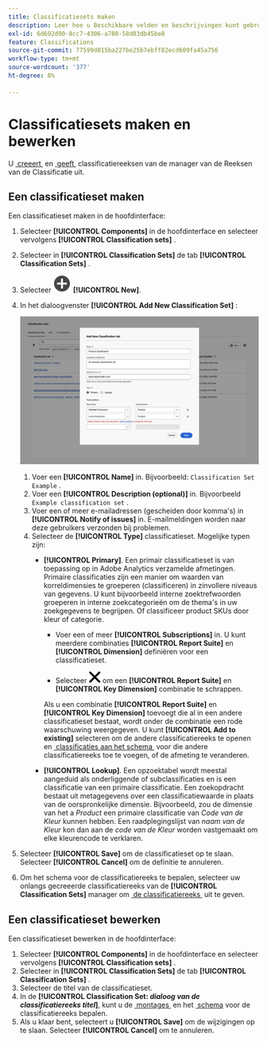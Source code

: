 ```yaml
---
title: Classificatiesets maken
description: Leer hoe u Beschikbare velden en beschrijvingen kunt gebruiken bij het maken van een classificatieset.
exl-id: 6d692d90-8cc7-4306-a780-58d03db45be8
feature: Classifications
source-git-commit: 77599d015ba227be25b7ebff82ecd609fa45a756
workflow-type: tm+mt
source-wordcount: '377'
ht-degree: 0%

---
```


# Classificatiesets maken en bewerken

U [&#x200B; creeert &#x200B;](#create-a-classification-set) en [&#x200B; geeft &#x200B;](#edit-a-classification-set) classificatiereeksen van de manager van de Reeksen van de Classificatie uit.

## Een classificatieset maken

Een classificatieset maken in de hoofdinterface:

1. Selecteer **[!UICONTROL Components]** in de hoofdinterface en selecteer vervolgens **[!UICONTROL Classification sets]** .
1. Selecteer in **[!UICONTROL Classification Sets]** de tab **[!UICONTROL Classification Sets]** .
1. Selecteer ![&#x200B; AddCircle &#x200B;](/help/assets/icons/AddCircle.svg) **[!UICONTROL New]**.
1. In het dialoogvenster **[!UICONTROL Add New Classification Set]** :

   ![&#x200B; de Reeksen van de Classificatie - voeg Nieuwe Reeks van de Classificatie toe &#x200B;](assets/classifications-sets-new.png)

   1. Voer een **[!UICONTROL Name]** in. Bijvoorbeeld: `Classification Set Example` .
   1. Voer een **[!UICONTROL Description (optional)]** in. Bijvoorbeeld `Example classification set` .
   1. Voer een of meer e-mailadressen (gescheiden door komma&#39;s) in **[!UICONTROL Notify of issues]** in. E-mailmeldingen worden naar deze gebruikers verzonden bij problemen.
   1. Selecteer de **[!UICONTROL Type]** classificatieset. Mogelijke typen zijn:
      * **[!UICONTROL Primary]**. Een primair classificatieset is van toepassing op in Adobe Analytics verzamelde afmetingen. Primaire classificaties zijn een manier om waarden van korreldimensies te groeperen (classificeren) in zinvollere niveaus van gegevens. U kunt bijvoorbeeld interne zoektrefwoorden groeperen in interne zoekcategorieën om de thema&#39;s in uw zoekgegevens te begrijpen. Of classificeer product SKUs door kleur of categorie.
         * Voer een of meer **[!UICONTROL Subscriptions]** in.  U kunt meerdere combinaties **[!UICONTROL Report Suite]** en **[!UICONTROL Dimension]** definiëren voor een classificatieset.

         * Selecteer ![&#x200B; CrossSize400 &#x200B;](/help/assets/icons/CrossSize400.svg) om een **[!UICONTROL Report Suite]** en **[!UICONTROL Key Dimension]** combinatie te schrappen.

        Als u een combinatie **[!UICONTROL Report Suite]** en **[!UICONTROL Key Dimension]** toevoegt die al in een andere classificatieset bestaat, wordt onder de combinatie een rode waarschuwing weergegeven. U kunt **[!UICONTROL Add to existing]** selecteren om de andere classificatiereeks te openen en [&#x200B; classificaties aan het schema &#x200B;](schema.md) voor die andere classificatiereeks toe te voegen, of de afmeting te veranderen.
      * **[!UICONTROL Lookup]**. Een opzoektabel wordt meestal aangeduid als onderliggende of subclassificaties en is een classificatie van een primaire classificatie. Een zoekopdracht bestaat uit metagegevens over een classificatiewaarde in plaats van de oorspronkelijke dimensie. Bijvoorbeeld, zou de dimensie van het a *Product* een primaire classificatie van *Code van de Kleur* kunnen hebben. Een raadplegingslijst van *naam van de Kleur* kon dan aan de *code van de Kleur* worden vastgemaakt om elke kleurencode te verklaren.
1. Selecteer **[!UICONTROL Save]** om de classificatieset op te slaan. Selecteer **[!UICONTROL Cancel]** om de definitie te annuleren.
1. Om het schema voor de classificatiereeks te bepalen, selecteer uw onlangs gecreeerde classificatiereeks van de **[!UICONTROL Classification Sets]** manager om [&#x200B; de classificatiereeks &#x200B;](#edit-a-classification-set) uit te geven.


## Een classificatieset bewerken

Een classificatieset bewerken in de hoofdinterface:

1. Selecteer **[!UICONTROL Components]** in de hoofdinterface en selecteer vervolgens **[!UICONTROL Classification sets]** .
1. Selecteer in **[!UICONTROL Classification Sets]** de tab **[!UICONTROL Classification Sets]** .
1. Selecteer de titel van de classificatieset.
1. In de **[!UICONTROL Classification Set: _dialoog van de classificatiereeks titel_]**, kunt u de [&#x200B; montages &#x200B;](settings.md) en het [&#x200B; schema &#x200B;](schema.md) voor de classificatiereeks bepalen.
1. Als u klaar bent, selecteert u **[!UICONTROL Save]** om de wijzigingen op te slaan. Selecteer **[!UICONTROL Cancel]** om te annuleren.


<!--


### Schema

In the Schema tab 





You can use the Classification set manager to create a classification set.

**[!UICONTROL Components]** > **[!UICONTROL Classification sets]** > **[!UICONTROL Sets]** > **[!UICONTROL Add]**

When creating a classification set, the following fields are available.

* **[!UICONTROL Name]**: A text field used to identify the classification set. This field cannot be edited upon creation, but can be renamed later.
* **[!UICONTROL Column Name]**: The name of the first classification dimension that you want to create. This field is the dimension name used in Analysis Workspace, and the column name when exporting classification data. You can add more column names after the classification set is created.
* **[!UICONTROL Type]**: Radio buttons that indicate the type of classification.
  * **[!UICONTROL Primary]**: Apply to dimensions collected in Analytics. They are a way to group (classify) granular dimension values into more meaningful levels of data. For example, you might want to group internal search keywords into internal search categories, to better understand themes in your search data.
  * **[!UICONTROL Lookup]**: Commonly referred to as child or subclassifications, a lookup table is a classification of a primary classification. It is metadata about a classification value, rather than the original dimension. For example, the Product variable might have a primary classification of 'Color code'. A lookup table of 'Color name' could then be attached to 'Color code' to further explain what each code means.
* **[!UICONTROL Subscriptions]** The report suites and dimensions that this classification set applies to. You can add multiple report suite and dimension combinations to a classification set.

![Create a Classification set](../../assets/classification-set-create.png)

If a classification set exists for a given report suite + variable, the classification is added to the schema instead. A given report suite + variable combination cannot belong to multiple classification sets.

-->